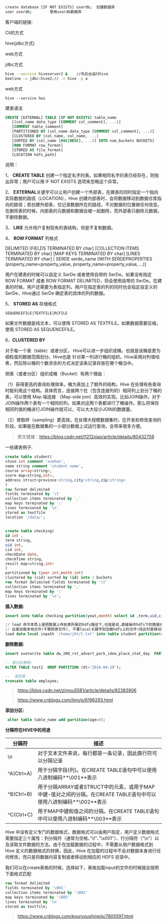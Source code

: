 ```sh
create database [IF NOT EXISTS] userdb;  创建数据库
user userdb;        使用userdb数据库
```



客户端的链接:

Cli的方式

hive(jdbc方式)

web方式

 

 

jdbc方式

```sh
hive --service hiveserver2 &    //先后台运行hive
beeline -u jdbc:hive2:// -n hive -p a
```



 

web方式

`hive --service hwi`

建表语法

```sql
CREATE [EXTERNAL] TABLE [IF NOT EXISTS] table_name
   [(col_name data_type [COMMENT col_comment], ...)]
   [COMMENT table_comment]
   [PARTITIONED BY (col_name data_type [COMMENT col_comment], ...)]
   [CLUSTERED BY (col_name, col_name, ...)
   [SORTED BY (col_name [ASC|DESC], ...)] INTO num_buckets BUCKETS]
   [ROW FORMAT row_format]
   [STORED AS file_format]
   [LOCATION hdfs_path]
```



说明：

1、 **CREATE TABLE** 创建一个指定名字的表。如果相同名字的表已经存在，则抛出异常；用户可以用 IF NOT EXISTS 选项来忽略这个异常。

2、 **EXTERNAL**关键字可以让用户创建一个外部表，在建表的同时指定一个指向实际数据的路径（LOCATION），Hive 创建内部表时，会将数据移动到数据仓库指向的路径；若创建外部表，仅记录数据所在的路径，不对数据的位置做任何改变。在删除表的时候，内部表的元数据和数据会被一起删除，而外部表只删除元数据，不删除数据。

3、 **LIKE** 允许用户复制现有的表结构，但是不复制数据。

4、 **ROW FORMAT**  列格式

DELIMITED [FIELDS TERMINATED BY char] [COLLECTION ITEMS TERMINATED BY char]     [MAP KEYS TERMINATED BY char] [LINES TERMINATED BY char]  | SERDE serde_name [WITH SERDEPROPERTIES (property_name=property_value, property_name=property_value, ...)]

用户在建表的时候可以自定义 SerDe 或者使用自带的 SerDe。如果没有指定 ROW FORMAT 或者 ROW FORMAT DELIMITED，将会使用自带的 SerDe。在建表的时候，用户还需要为表指定列，用户在指定表的列的同时也会指定自定义的 SerDe，Hive通过 SerDe 确定表的具体的列的数据。

5、 **STORED AS**  存储格式

`SEQUENCEFILE|TEXTFILE|RCFILE`

如果文件数据是纯文本，可以使用 STORED AS TEXTFILE。如果数据需要压缩，使用 STORED AS SEQUENCEFILE。

6、**CLUSTERED BY**

对于每一个表（table）或者分区， Hive可以进一步组织成桶，也就是说桶是更为细粒度的数据范围划分。Hive也是 针对某一列进行桶的组织。Hive采用对列值哈希，然后除以桶的个数求余的方式决定该条记录存放在哪个桶当中。

把表（或者分区）组织成桶（Bucket）有两个理由：

（1）获得更高的查询处理效率。桶为表加上了额外的结构，Hive 在处理有些查询时能利用这个结构。具体而言，连接两个在（包含连接列的）相同列上划分了桶的表，可以使用 Map 端连接 （Map-side join）高效的实现。比如JOIN操作。对于JOIN操作两个表有一个相同的列，如果对这两个表都进行了桶操作。那么将保存相同列值的桶进行JOIN操作就可以，可以大大较少JOIN的数据量。

（2）使取样（sampling）更高效。在处理大规模数据集时，在开发和修改查询的阶段，如果能在数据集的一小部分数据上试运行查询，会带来很多方便。

>  原文链接：https://blog.csdn.net/l1212xiao/article/details/80432759

一些建表例子:

```sql
create table student(
stuno int comment 'xuehao',
name string comment 'student name',
course array<string>,
score map<string,int>,
address struct<province:string,city:string,zip:string>
)
row format delimited
fields terminated by '\t'
collection items terminated by ','
map keys terminated by ':'
lines terminated by '\n'
stored as textfile
location '/data/';
 
 
create table checking(
id int ,
term string,
uid int,
cid int,
checkDate date,
checkTime string,
result map<string,int>
)
partitioned by (year int,month int)
clustered by (cid) sorted by (id) into 3 buckets
row format delimited fields terminated by '\t'
collection items terminated by ','
map keys terminated by ':'
lines terminated by '\n';
```



 

 

**插入数据:**

```sql
insert into table checking partition(yeat,month) select id ,term,uid,cid,checkDate,checkTime,result,year(checkDate),month(checkDate) from checking_temp;

// load 命令本质上是把数据上传到表所属的hdfs路径下,也就是说,直接操作hdfs下的数据也能操作表,例如删全表数据,直接把hdfs上对应的文件删除,新增同理
// 这是加载本地文件(不删除原文件), 不要local关键字则加载hdfs上的文件(但此时是移动数据了)(不区分外部表和内部表)
load data local inpath '/home/jht/t.txt' into table student partition(age=24);

```



**删除数据:**

```sql
insert overwrite table dw_200_rst_advert_park_idea_place_stat_day  PARTITION (dt='2017-12-20',game_id = 'id') select * from dw_200_rst_advert_park_idea_place_stat_day where id IS NOT NULL ;

-- 按分区删除:
ALTER TABLE test1  DROP PARTITION (dt='2016-04-29');

--  清空表
truncate table employee;
```



>  https://blog.csdn.net/zimou5581/article/details/82383906
>
> https://www.cnblogs.com/linn/p/6196293.html 

**添加分区:**

```sql
 alter table table_name add partition(age=8);
```



**分隔符在HIVE中的用途**

| 分隔符     | 描述                                                         |
| ---------- | ------------------------------------------------------------ |
| \n         | 对于文本文件来说，每行都是一条记录，因此换行符可以分隔记录   |
| ^A(Ctrl+A) | 用于分隔字段(列)。在CREATE TABLE语句中可以使用八进制编码**\001**表示 |
| ^B(Ctrl+B) | 用于分隔ARRAY或者STRUCT中的元素，或用于MAP中键-值对之间的分隔。在CREATE TABLE语句中可以使用八进制编码**\002**表示 |
| ^C(Ctrl+C) | 用于MAP中键和值之间的分隔。在CREATE TABLE语句中可以使用八进制编码**\003**表示 |

 

Hive 中没有定义专门的数据格式，数据格式可以由用户指定，用户定义数据格式需要指定三个属性：列分隔符（通常为空格、”\t”、”\x001″）、行分隔符（”\n”）以及读取文件数据的方法。由于在加载数据的过程中，不需要从用户数据格式到 Hive 定义的数据格式的转换，因此，Hive 在加载的过程中不会对数据本身进行任何修改，而只是将数据内容复制或者移动到相应的 HDFS 目录中。

我们可以在create表格的时候，选择如下，表格加载input的文件的时候就会按照下面格式匹配

```sql
row format delimited 
fields terminated by '\001' 
collection items terminated by '\002' 
map keys terminated by '\003'
lines terminated by '\n' 
stored as textfile; 
```



> https://www.cnblogs.com/kouryoushine/p/7805597.html